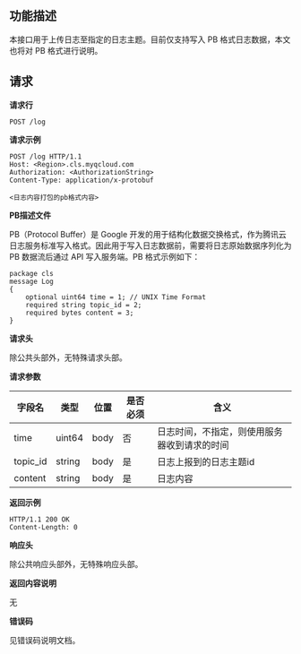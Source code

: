 ## 功能描述

本接口用于上传日志至指定的日志主题。目前仅支持写入 PB 格式日志数据，本文也将对 PB 格式进行说明。

## 请求

**请求行**

```
POST /log
```

**请求示例**

```
POST /log HTTP/1.1
Host: <Region>.cls.myqcloud.com
Authorization: <AuthorizationString>
Content-Type: application/x-protobuf

<日志内容打包的pb格式内容>
```
**PB描述文件**

PB（Protocol Buffer）是 Google 开发的用于结构化数据交换格式，作为腾讯云日志服务标准写入格式。因此用于写入日志数据前，需要将日志原始数据序列化为 PB 数据流后通过 API 写入服务端。PB 格式示例如下：

```
package cls
message Log
{
    optional uint64 time = 1; // UNIX Time Format
    required string topic_id = 2;
    required bytes content = 3;
}
```

**请求头**

除公共头部外，无特殊请求头部。

**请求参数**

| 字段名      | 类型     | 位置   | 是否必须 | 含义                     |
| -------- | ------ | ---- | ---- | ---------------------- |
| time     | uint64 | body | 否    | 日志时间，不指定，则使用服务器收到请求的时间 |
| topic_id | string | body | 是    | 日志上报到的日志主题id           |
| content  | string | body | 是    | 日志内容                   |

**返回示例**

```
HTTP/1.1 200 OK
Content-Length: 0

```

**响应头**

除公共响应头部外，无特殊响应头部。

**返回内容说明**

无

**错误码**

见错误码说明文档。
